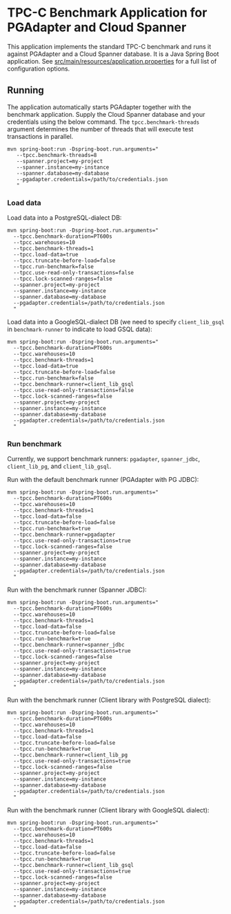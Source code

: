 # TPC-C Benchmark Application for PGAdapter and Cloud Spanner

This application implements the standard TPC-C benchmark and runs it against PGAdapter and a Cloud
Spanner database. It is a Java Spring Boot application. See [src/main/resources/application.properties](src/main/resources/application.properties)
for a full list of configuration options.

## Running

The application automatically starts PGAdapter together with the benchmark application. Supply the
Cloud Spanner database and your credentials using the below command. The `tpcc.benchmark-threads`
argument determines the number of threads that will execute test transactions in parallel.

```shell
mvn spring-boot:run -Dspring-boot.run.arguments="
   --tpcc.benchmark-threads=8
   --spanner.project=my-project
   --spanner.instance=my-instance
   --spanner.database=my-database
   --pgadapter.credentials=/path/to/credentials.json
   "
```

### Load data

Load data into a PostgreSQL-dialect DB:

```shell
mvn spring-boot:run -Dspring-boot.run.arguments="
  --tpcc.benchmark-duration=PT600s
  --tpcc.warehouses=10
  --tpcc.benchmark-threads=1
  --tpcc.load-data=true
  --tpcc.truncate-before-load=false
  --tpcc.run-benchmark=false
  --tpcc.use-read-only-transactions=false
  --tpcc.lock-scanned-ranges=false
  --spanner.project=my-project
  --spanner.instance=my-instance
  --spanner.database=my-database
  --pgadapter.credentials=/path/to/credentials.json
  "
```

Load data into a GoogleSQL-dialect DB (we need to specify `client_lib_gsql` in `benchmark-runner` to indicate to load GSQL data):

```shell
mvn spring-boot:run -Dspring-boot.run.arguments="
  --tpcc.benchmark-duration=PT600s
  --tpcc.warehouses=10
  --tpcc.benchmark-threads=1
  --tpcc.load-data=true
  --tpcc.truncate-before-load=false
  --tpcc.run-benchmark=false
  --tpcc.benchmark-runner=client_lib_gsql
  --tpcc.use-read-only-transactions=false
  --tpcc.lock-scanned-ranges=false
  --spanner.project=my-project
  --spanner.instance=my-instance
  --spanner.database=my-database
  --pgadapter.credentials=/path/to/credentials.json
  "
```

### Run benchmark

Currently, we support benchmark runners: `pgadapter`, `spanner_jdbc`, `client_lib_pg`, and `client_lib_gsql`.

Run with the default benchmark runner (PGAdapter with PG JDBC):

```shell
mvn spring-boot:run -Dspring-boot.run.arguments="
  --tpcc.benchmark-duration=PT600s
  --tpcc.warehouses=10
  --tpcc.benchmark-threads=1
  --tpcc.load-data=false
  --tpcc.truncate-before-load=false
  --tpcc.run-benchmark=true
  --tpcc.benchmark-runner=pgadapter
  --tpcc.use-read-only-transactions=true
  --tpcc.lock-scanned-ranges=false
  --spanner.project=my-project
  --spanner.instance=my-instance
  --spanner.database=my-database
  --pgadapter.credentials=/path/to/credentials.json
  "
```

Run with the benchmark runner (Spanner JDBC):

```shell
mvn spring-boot:run -Dspring-boot.run.arguments="
  --tpcc.benchmark-duration=PT600s
  --tpcc.warehouses=10
  --tpcc.benchmark-threads=1
  --tpcc.load-data=false
  --tpcc.truncate-before-load=false
  --tpcc.run-benchmark=true
  --tpcc.benchmark-runner=spanner_jdbc
  --tpcc.use-read-only-transactions=true
  --tpcc.lock-scanned-ranges=false
  --spanner.project=my-project
  --spanner.instance=my-instance
  --spanner.database=my-database
  --pgadapter.credentials=/path/to/credentials.json
  "
```

Run with the benchmark runner (Client library with PostgreSQL dialect):

```shell
mvn spring-boot:run -Dspring-boot.run.arguments="
  --tpcc.benchmark-duration=PT600s
  --tpcc.warehouses=10
  --tpcc.benchmark-threads=1
  --tpcc.load-data=false
  --tpcc.truncate-before-load=false
  --tpcc.run-benchmark=true
  --tpcc.benchmark-runner=client_lib_pg
  --tpcc.use-read-only-transactions=true
  --tpcc.lock-scanned-ranges=false
  --spanner.project=my-project
  --spanner.instance=my-instance
  --spanner.database=my-database
  --pgadapter.credentials=/path/to/credentials.json
  "
```

Run with the benchmark runner (Client library with GoogleSQL dialect):

```shell
mvn spring-boot:run -Dspring-boot.run.arguments="
  --tpcc.benchmark-duration=PT600s
  --tpcc.warehouses=10
  --tpcc.benchmark-threads=1
  --tpcc.load-data=false
  --tpcc.truncate-before-load=false
  --tpcc.run-benchmark=true
  --tpcc.benchmark-runner=client_lib_gsql
  --tpcc.use-read-only-transactions=true
  --tpcc.lock-scanned-ranges=false
  --spanner.project=my-project
  --spanner.instance=my-instance
  --spanner.database=my-database
  --pgadapter.credentials=/path/to/credentials.json
  "
```
